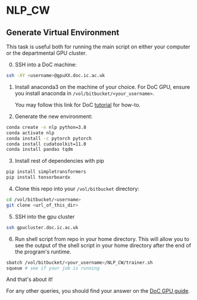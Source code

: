 # NLP_CW

## Generate Virtual Environment

This task is useful both for running the main script on either your computer or
the departmental GPU cluster.

0. SSH into a DoC machine:

```bash
ssh -XY <username>@gpuXX.doc.ic.ac.uk
```

1. Install anaconda3 on the machine of your choice. For DoC GPU, ensure you
   install anaconda in `/vol/bitbucket/<your_username>`.

    You may follow this link for DoC [tutorial](https://www.imperial.ac.uk/admin-services/ict/self-service/research-support/rcs/support/applications/conda/) for how-to.


2. Generate the new environment:

```bash
conda create -n nlp python=3.8
conda activate nlp
conda install -c pytorch pytorch 
conda install cudatoolkit=11.0
conda install pandas tqdm
```

3. Install rest of dependencies with pip

```bash
pip install simpletransformers
pip install tensorboardx
```

4. Clone this repo into your `/vol/bitbucket` directory:

```bash
cd /vol/bitbucket/<username>
git clone <url_of_this_dir>
```

5. SSH into the gpu cluster
```bash
ssh gpucluster.doc.ic.ac.uk
```

6. Run shell script from repo in your home directory. This will allow you to see the output of the shell script in your home directory after the end of the program's runtime.
```bash
sbatch /vol/bitbucket/<your_username>/NLP_CW/trainer.sh 
squeue # see if your job is running
```


And that's about it!

For any other queries, you should find your answer on the [DoC GPU guide](https://www.imperial.ac.uk/computing/csg/guides/hpcomputing/gpucluster/).
